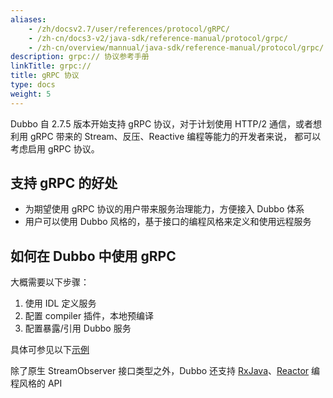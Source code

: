 ```yaml
---
aliases:
    - /zh/docsv2.7/user/references/protocol/gRPC/
    - /zh-cn/docs3-v2/java-sdk/reference-manual/protocol/grpc/
    - /zh-cn/overview/mannual/java-sdk/reference-manual/protocol/grpc/
description: grpc:// 协议参考手册
linkTitle: grpc://
title: gRPC 协议
type: docs
weight: 5
---
```




Dubbo 自 2.7.5 版本开始支持 gRPC 协议，对于计划使用 HTTP/2 通信，或者想利用 gRPC 带来的 Stream、反压、Reactive 编程等能力的开发者来说，
都可以考虑启用 gRPC 协议。

## 支持 gRPC 的好处
* 为期望使用 gRPC 协议的用户带来服务治理能力，方便接入 Dubbo 体系
* 用户可以使用 Dubbo 风格的，基于接口的编程风格来定义和使用远程服务

## 如何在 Dubbo 中使用 gRPC
大概需要以下步骤：  
1. 使用 IDL 定义服务
2. 配置 compiler 插件，本地预编译
3. 配置暴露/引用 Dubbo 服务

具体可参见以下[示例](https://github.com/apache/dubbo-samples/tree/master/99-integration/dubbo-samples-grpc)

除了原生 StreamObserver 接口类型之外，Dubbo 还支持 [RxJava](https://github.com/apache/dubbo-samples/tree/master/99-integration/dubbo-samples-grpc/dubbo-samples-rxjava)、[Reactor](https://github.com/apache/dubbo-samples/tree/master/99-integration/dubbo-samples-grpc/dubbo-samples-reactor) 编程风格的 API
